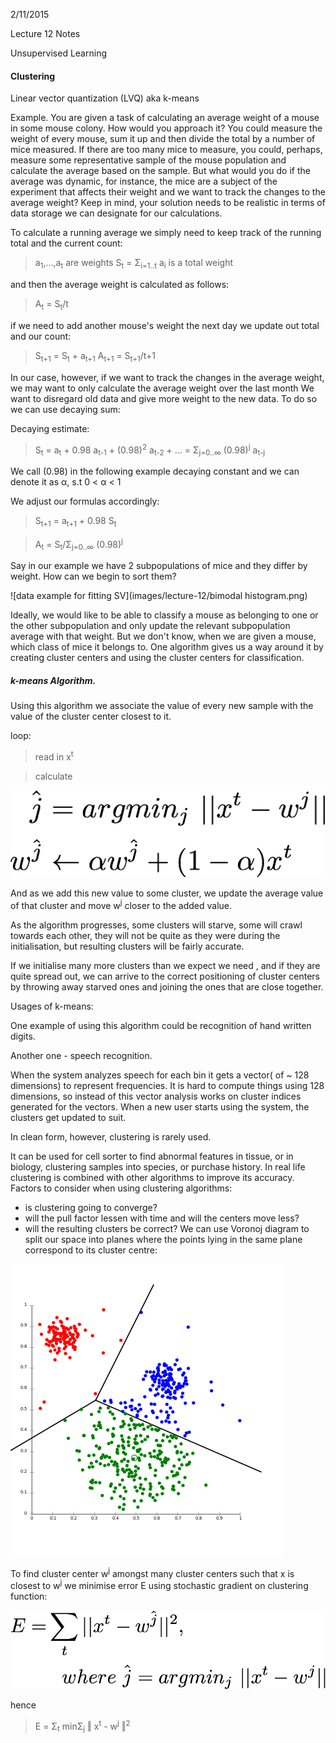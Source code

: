 2/11/2015

Lecture 12
Notes

Unsupervised Learning
#### Clustering

Linear vector quantization (LVQ) aka k-means

Example.
You are given a task of calculating an average weight of a mouse in some mouse colony.
How would you approach it? You could measure the weight of every mouse, sum it up and then divide the total by a number of mice measured.
If there are too many mice to measure, you could, perhaps, measure some representative sample of the mouse population and calculate the average based on the sample.
But what would you do if the average was dynamic, for instance, the mice are a subject of the experiment that affects their weight and we want to track the changes to the average weight? Keep in mind, your solution needs to be realistic in terms of data storage we can designate for our calculations.

To calculate a running average we simply need to keep track of the running total and the current count:

> a<sub>1</sub>,...,a<sub>t</sub> are weights
> S<sub>t</sub> = Σ<sub>i=1..t</sub> a<sub>i</sub> is a total weight

and then the average weight is calculated as follows:

> A<sub>t</sub> = S<sub>t</sub>/t

if we need to add another mouse's weight the next day we update out total and our count:

> S<sub>t+1</sub> = S<sub>t</sub> + a<sub>t+1</sub> 
> A<sub>t+1</sub> = S<sub>t+1</sub>/t+1

In our case, however, if we want to track the changes in the average weight, we may want to only calculate the average weight over the last month
We want to disregard old data and give more weight to the new data. To do so we can use decaying sum:

Decaying estimate:

> S<sub>t</sub> = a<sub>t</sub> + 0.98 a<sub>t-1</sub> + (0.98)<sup>2</sup> a<sub>t-2</sub> + ... = Σ<sub>j=0..∞</sub> (0.98)<sup>j</sup> a<sub>t-j</sub> 

We call (0.98) in the following example decaying constant and we can denote it as α, s.t 0 < α < 1

We adjust our formulas accordingly:

> S<sub>t+1</sub> = a<sub>t+1</sub> + 0.98 S<sub>t</sub>

> A<sub>t</sub> = S<sub>t</sub>/Σ<sub>j=0..∞</sub> (0.98)<sup>j</sup>

Say in our example we have 2 subpopulations of mice and they differ by weight. How can we begin to sort them?

![data example for fitting SV](images/lecture-12/bimodal histogram.png)

Ideally, we would like to be able to classify a mouse as belonging to one or the other subpopulation and only update the relevant subpopulation average with that weight. But we don't know, when we are given a mouse, which class of mice it belongs to. One algorithm gives us a way around it by creating cluster centers and using the cluster centers for classification.

##### k-means Algorithm.

Using this algorithm we associate the value of every new sample with the value of the cluster center closest to it.

 loop:
> read in x<sup>t</sup> 

> calculate 


![Formula 1 for cluster centres converging](images/lecture-12/01.png)

And as we add this new value to some cluster, we update the average value of that cluster and move w<sup>j</sup> closer to the added value.

As the algorithm progresses, some clusters will starve, some will crawl towards each other, they will not be quite as they were during the initialisation, but resulting clusters will be fairly accurate. 

If we initialise many more clusters than we expect we need , and if they are quite spread out, we can arrive to the correct positioning of cluster centers by throwing away starved ones and joining the ones that are close together.

Usages of k-means:

One example of using this algorithm could be recognition of hand written digits.

Another one - speech recognition.

When the system analyzes speech for each bin it gets a vector( of ~ 128 dimensions) to represent frequencies. It is hard to compute things using 128 dimensions, so instead of this vector analysis works on cluster indices generated for the vectors. When a new user starts using the system, the clusters get updated to suit.

In clean form, however, clustering is rarely used.

It can be used for cell sorter to find abnormal features in tissue, or in biology, clustering samples into species, or purchase history. In real life clustering is combined with other algorithms to improve its accuracy. 
Factors to consider when using clustering algorithms:

- is clustering going to converge?
- will the pull factor lessen with time and will the centers move less?
- will the resulting clusters be correct?
We can use Voronoj diagram to split our space into planes where the points lying in the same plane correspond to its cluster centre:

![data example for fitting SV](images/lecture-12/voronoj_diagram_clustering.png)

To find cluster center w<sup>j</sup> amongst many cluster centers such that x is closest to w<sup>j</sup> we minimise error E using stochastic gradient on clustering function:


![Formula 2 for minimising error E on clustering function](images/lecture-12/02.png)

 hence
 
> E = Σ<sub>t</sub> minΣ<sub>j</sub> ‖ x<sup>t</sup> - w<sup>j</sup> ‖<sup>2</sup>





